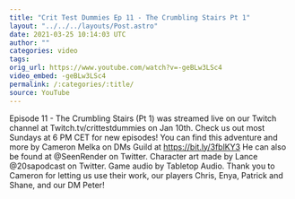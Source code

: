 ```yaml
---
title: "Crit Test Dummies Ep 11 - The Crumbling Stairs Pt 1"
layout: "../../../layouts/Post.astro"
date: 2021-03-25 10:14:03 UTC
author: ""
categories: video
tags: 
orig_url: https://www.youtube.com/watch?v=-geBLw3LSc4
video_embed: -geBLw3LSc4
permalink: /:categories/:title/
source: YouTube
---
```

Episode 11 - The Crumbling Stairs (Pt 1) was streamed live on our Twitch channel at Twitch.tv/crittestdummies on Jan 10th. Check us out most Sundays at 6 PM CET for new episodes! You can find this adventure and more by Cameron Melka on DMs Guild at https://bit.ly/3fblKY3 He can also be found at @SeenRender on Twitter. Character art made by Lance @20sapodcast on Twitter. Game audio by Tabletop Audio. Thank you to Cameron for letting us use their work, our players Chris, Enya, Patrick and Shane, and our DM Peter!
